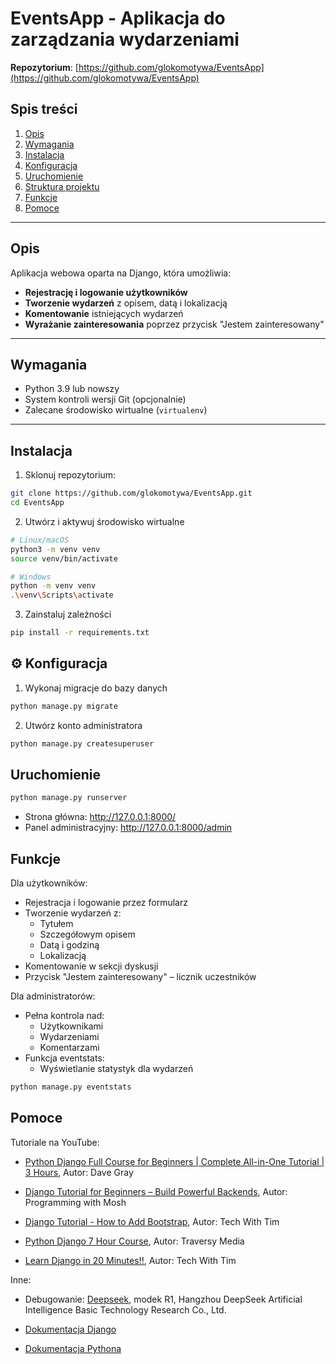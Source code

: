 # EventsApp - Aplikacja do zarządzania wydarzeniami  
**Repozytorium**: [https://github.com/glokomotywa/EventsApp](https://github.com/glokomotywa/EventsApp)  

## Spis treści  
1. [Opis](#-opis)  
2. [Wymagania](#-wymagania)  
3. [Instalacja](#-instalacja)  
4. [Konfiguracja](#-konfiguracja)  
5. [Uruchomienie](#-uruchomienie)  
6. [Struktura projektu](#-struktura-projektu)  
7. [Funkcje](#-funkcje)
8. [Pomoce](#-pomoce)
---
<a name="opis" ></a>
## Opis
Aplikacja webowa oparta na Django, która umożliwia:  
- **Rejestrację i logowanie użytkowników**  
- **Tworzenie wydarzeń** z opisem, datą i lokalizacją  
- **Komentowanie** istniejących wydarzeń  
- **Wyrażanie zainteresowania** poprzez przycisk "Jestem zainteresowany"  

---

## Wymagania  
- Python 3.9 lub nowszy  
- System kontroli wersji Git (opcjonalnie)  
- Zalecane środowisko wirtualne (`virtualenv`)  

---

## Instalacja  
1. Sklonuj repozytorium:  
```bash  
git clone https://github.com/glokomotywa/EventsApp.git  
cd EventsApp  
```
2. Utwórz i aktywuj środowisko wirtualne
```bash
# Linux/macOS  
python3 -m venv venv  
source venv/bin/activate  

# Windows  
python -m venv venv  
.\venv\Scripts\activate  
```
3. Zainstaluj zależności
```bash
pip install -r requirements.txt  
```

## ⚙ Konfiguracja
1. Wykonaj migracje do bazy danych
```bash
python manage.py migrate  
```
2. Utwórz konto administratora
```bash
python manage.py createsuperuser  
```

## Uruchomienie
```bash
python manage.py runserver  
```
- Strona główna: http://127.0.0.1:8000/
- Panel administracyjny: http://127.0.0.1:8000/admin

## Funkcje

Dla użytkowników:

- Rejestracja i logowanie przez formularz
- Tworzenie wydarzeń z:
	- Tytułem
	- Szczegółowym opisem
	- Datą i godziną
	- Lokalizacją
- Komentowanie w sekcji dyskusji
- Przycisk "Jestem zainteresowany" – licznik uczestników

Dla administratorów:

- Pełna kontrola nad:
	- Użytkownikami
	- Wydarzeniami
	- Komentarzami
- Funkcja eventstats:
	- Wyświetlanie statystyk dla wydarzeń
```bash
python manage.py eventstats
```

## Pomoce

Tutoriale na YouTube:
- [Python Django Full Course for Beginners | Complete All-in-One Tutorial | 3 Hours](https://www.youtube.com/watch?v=Rp5vd34d-z4), Autor: Dave Gray

- [Django Tutorial for Beginners – Build Powerful Backends](https://www.youtube.com/watch?v=rHux0gMZ3Eg), Autor: Programming with Mosh

- [Django Tutorial - How to Add Bootstrap](https://www.youtube.com/watch?v=0mCZdemSsbs), Autor: Tech With Tim

- [Python Django 7 Hour Course](https://www.youtube.com/watch?v=PtQiiknWUcI), Autor: Traversy Media

- [Learn Django in 20 Minutes!!](https://www.youtube.com/watch?v=nGIg40xs9e4), Autor: Tech With Tim

Inne:

- Debugowanie: [Deepseek](https://www.deepseek.com/), modek R1, Hangzhou DeepSeek Artificial Intelligence Basic Technology Research Co., Ltd.

- [Dokumentacja Django](https://docs.djangoproject.com/en/5.2/)

- [Dokumentacja Pythona](https://docs.python.org/3/)
